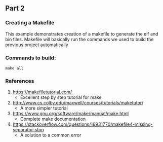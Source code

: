 ## Part 2
### Creating a Makefile

This example demonstrates creation of a makefile to generate the elf and bin files.
Makefile will basically run the commands we used to build the previous project automatically

### Commands to build:
``make all``

### References
1. https://makefiletutorial.com/  
   - Excellent step by step tutorial for make  
2. http://www.cs.colby.edu/maxwell/courses/tutorials/maketutor/  
   - A more simpler tutorial  
3. https://www.gnu.org/software/make/manual/make.html  
   - Complete make documentation  
4. https://stackoverflow.com/questions/16931770/makefile4-missing-separator-stop  
   - A solution to a common error  

